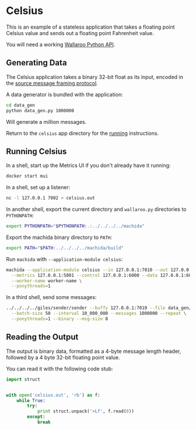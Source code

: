 # Celsius

This is an example of a stateless application that takes a floating point Celsius value and sends out a floating point Fahrenheit value.

You will need a working [Wallaroo Python API](/book/python/intro.md).

## Generating Data

The Celsius application takes a binary 32-bit float as its input, encoded in the [source message framing protocol](/book/appendix/writing-your-own-feed.md#source-message-framing-protocol).

A data generator is bundled with the application:

```bash
cd data_gen
python data_gen.py 1000000
```

Will generate a million messages.

Return to the `celsius` app directory for the [running](#running) instructions.

## Running Celsius

In a shell, start up the Metrics UI if you don't already have it running:

```bash
docker start mui
```

In a shell, set up a listener:

```bash
nc -l 127.0.0.1 7002 > celsius.out
```

In another shell, export the current directory and `wallaroo.py` directories to `PYTHONPATH`:

```bash
export PYTHONPATH="$PYTHONPATH:.:../../../../machida"
```

Export the machida binary directory to `PATH`:

```bash
export PATH="$PATH:../../../../machida/build"
```

Run `machida` with `--application-module celsius`:

```bash
machida --application-module celsius --in 127.0.0.1:7010 --out 127.0.0.1:7002 \
  --metrics 127.0.0.1:5001 --control 127.0.0.1:6000 --data 127.0.0.1:6001 \
  --worker-name worker-name \
  --ponythreads=1
```

In a third shell, send some messages:

```bash
../../../../giles/sender/sender --buffy 127.0.0.1:7010 --file data_gen/celsius.msg \
  --batch-size 50 --interval 10_000_000 --messages 1000000 --repeat \
  --ponythreads=1 --binary --msg-size 8
```

## Reading the Output

The output is binary data, formatted as a 4-byte message length header, followed by a 4 byte 32-bit floating point value.

You can read it with the following code stub:

```python
import struct


with open('celsius.out', 'rb') as f:
    while True:
        try:
            print struct.unpack('>Lf', f.read(8))
        except:
            break
```
